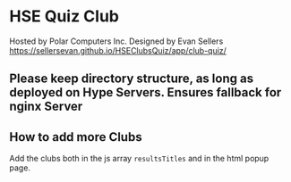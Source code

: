 # HSE Quiz Club
Hosted by Polar Computers Inc.
Designed by Evan Sellers
https://sellersevan.github.io/HSEClubsQuiz/app/club-quiz/

## Please keep directory structure, as long as deployed on Hype Servers. Ensures fallback for nginx Server

## How to add more Clubs
Add the clubs both in the js array `resultsTitles` and in the html popup page.
